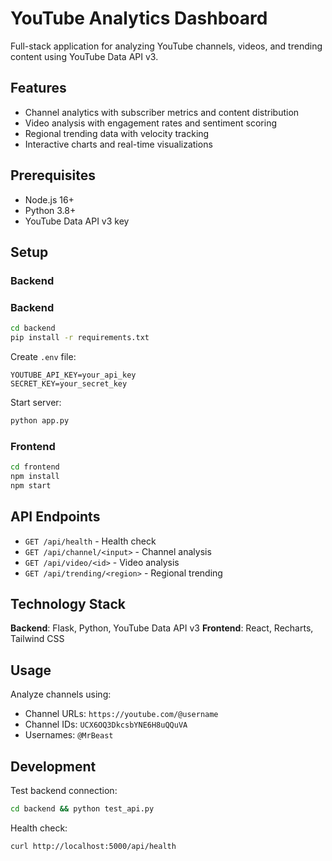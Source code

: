 # YouTube Analytics Dashboard

Full-stack application for analyzing YouTube channels, videos, and trending content using YouTube Data API v3.

## Features

- Channel analytics with subscriber metrics and content distribution
- Video analysis with engagement rates and sentiment scoring
- Regional trending data with velocity tracking
- Interactive charts and real-time visualizations

## Prerequisites

- Node.js 16+
- Python 3.8+
- YouTube Data API v3 key

## Setup

### Backend
### Backend

```bash
cd backend
pip install -r requirements.txt
```

Create `.env` file:
```env
YOUTUBE_API_KEY=your_api_key
SECRET_KEY=your_secret_key
```

Start server:
```bash
python app.py
```

### Frontend

```bash
cd frontend
npm install
npm start
```

## API Endpoints

- `GET /api/health` - Health check
- `GET /api/channel/<input>` - Channel analysis
- `GET /api/video/<id>` - Video analysis  
- `GET /api/trending/<region>` - Regional trending

## Technology Stack

**Backend**: Flask, Python, YouTube Data API v3
**Frontend**: React, Recharts, Tailwind CSS

## Usage

Analyze channels using:
- Channel URLs: `https://youtube.com/@username`
- Channel IDs: `UCX6OQ3DkcsbYNE6H8uQQuVA`
- Usernames: `@MrBeast`

## Development

Test backend connection:
```bash
cd backend && python test_api.py
```

Health check:
```bash
curl http://localhost:5000/api/health
```
